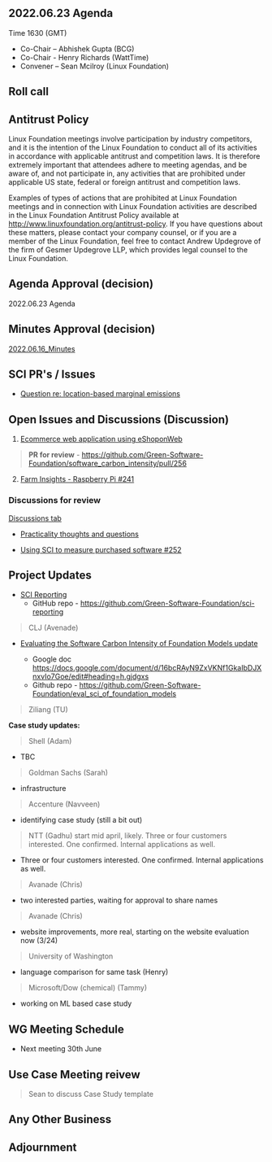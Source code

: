 ## 2022.06.23 Agenda

Time 1630 (GMT)

- Co-Chair – Abhishek Gupta (BCG)
- Co-Chair - Henry Richards (WattTime)
- Convener – Sean Mcilroy (Linux Foundation)

## Roll call
  
## Antitrust Policy
Linux Foundation meetings involve participation by industry competitors, and it is the intention of the Linux Foundation to conduct 
all of its activities in accordance with applicable antitrust and competition laws. 
It is therefore extremely important that attendees adhere to meeting agendas, and be aware of, and not participate in, any activities 
that are prohibited under applicable US state, federal or foreign antitrust and competition laws.

Examples of types of actions that are prohibited at Linux Foundation meetings and in connection with Linux Foundation activities are 
described in the Linux Foundation Antitrust Policy available at http://www.linuxfoundation.org/antitrust-policy. 
If you have questions about these matters, please contact your company counsel, or if you are a member of the Linux Foundation, 
feel free to contact Andrew Updegrove of the firm of Gesmer Updegrove LLP, which provides legal counsel to the Linux Foundation.
  
## Agenda Approval (decision) 

2022.06.23 Agenda

## Minutes Approval (decision) 

[2022.06.16_Minutes](https://github.com/Green-Software-Foundation/standards_wg/edit/seanmcilroy29-patch-1/Agenda_Minutes/2022.06.16_Minutes.md)

## SCI PR's / Issues

- [Question re: location-based marginal emissions](https://github.com/Green-Software-Foundation/software_carbon_intensity/issues/258)

## Open Issues and Discussions (Discussion)

1. [Ecommerce web application using eShoponWeb](https://github.com/Green-Software-Foundation/software_carbon_intensity/issues/227)

> **PR for review** - https://github.com/Green-Software-Foundation/software_carbon_intensity/pull/256

2. [Farm Insights - Raspberry Pi #241](https://github.com/Green-Software-Foundation/software_carbon_intensity/issues/241)

### Discussions for review

[Discussions tab](https://github.com/Green-Software-Foundation/software_carbon_intensity/discussions)

- [Practicality thoughts and questions](https://github.com/Green-Software-Foundation/software_carbon_intensity/discussions/257)

- [Using SCI to measure purchased software #252](https://github.com/Green-Software-Foundation/software_carbon_intensity/discussions/253?converting=1)
 
## Project Updates

- [SCI Reporting](https://github.com/Green-Software-Foundation/sci-reporting)
    - GitHub repo - https://github.com/Green-Software-Foundation/sci-reporting
    
> CLJ (Avenade)

- [Evaluating the Software Carbon Intensity of Foundation Models update](https://github.com/Green-Software-Foundation/eval_sci_of_foundation_models)

    - Google doc https://docs.google.com/document/d/16bcRAyN9ZxVKNf1GkaIbDJXnxvIo7Goe/edit#heading=h.gjdgxs
    - Github repo - https://github.com/Green-Software-Foundation/eval_sci_of_foundation_models

> Ziliang (TU)

**Case study updates:**

> Shell (Adam) 
- TBC

> Goldman Sachs (Sarah) 
- infrastructure

> Accenture (Navveen)
- identifying case study (still a bit out) 

> NTT (Gadhu) start mid april, likely. Three or four customers interested. One confirmed. Internal applications as well. 
- Three or four customers interested. One confirmed. Internal applications as well. 

> Avanade (Chris)
- two interested parties, waiting for approval to share names

> Avanade (Chris) 
- website improvements, more real, starting on the website evaluation now (3/24)

> University of Washington 
- language comparison for same task (Henry)

> Microsoft/Dow (chemical) (Tammy)
- working on ML based case study

## WG Meeting Schedule

- Next meeting 30th June

## Use Case Meeting reivew

> Sean to discuss Case Study template

## Any Other Business

## Adjournment
